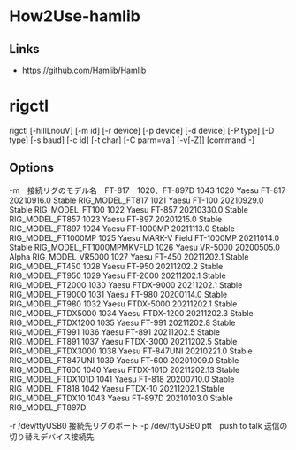 # How2Use-hamlib

## Links
* https://github.com/Hamlib/Hamlib

# rigctl

rigctl [-hiIlLnouV] [-m id] [-r device] [-p device] [-d device]
              [-P type] [-D type] [-s baud] [-c id] [-t char] [-C parm=val]
              [-v[-Z]] [command|-]

## Options
-m　接続リグのモデル名　FT-817　1020、FT-897D 1043
  1020  Yaesu                  FT-817                  20210916.0      Stable      RIG_MODEL_FT817
  1021  Yaesu                  FT-100                  20210929.0      Stable      RIG_MODEL_FT100
  1022  Yaesu                  FT-857                  20210330.0      Stable      RIG_MODEL_FT857
  1023  Yaesu                  FT-897                  20201215.0      Stable      RIG_MODEL_FT897
  1024  Yaesu                  FT-1000MP               20211113.0      Stable      RIG_MODEL_FT1000MP
  1025  Yaesu                  MARK-V Field FT-1000MP  20211014.0      Stable      RIG_MODEL_FT1000MPMKVFLD
  1026  Yaesu                  VR-5000                 20200505.0      Alpha       RIG_MODEL_VR5000
  1027  Yaesu                  FT-450                  20211202.1      Stable      RIG_MODEL_FT450
  1028  Yaesu                  FT-950                  20211202.2      Stable      RIG_MODEL_FT950
  1029  Yaesu                  FT-2000                 20211202.1      Stable      RIG_MODEL_FT2000
  1030  Yaesu                  FTDX-9000               20211202.1      Stable      RIG_MODEL_FT9000
  1031  Yaesu                  FT-980                  20200114.0      Stable      RIG_MODEL_FT980
  1032  Yaesu                  FTDX-5000               20211202.1      Stable      RIG_MODEL_FTDX5000
  1034  Yaesu                  FTDX-1200               20211202.3      Stable      RIG_MODEL_FTDX1200
  1035  Yaesu                  FT-991                  20211202.8      Stable      RIG_MODEL_FT991
  1036  Yaesu                  FT-891                  20211202.5      Stable      RIG_MODEL_FT891
  1037  Yaesu                  FTDX-3000               20211202.5      Stable      RIG_MODEL_FTDX3000
  1038  Yaesu                  FT-847UNI               20210221.0      Stable      RIG_MODEL_FT847UNI
  1039  Yaesu                  FT-600                  20201009.0      Stable      RIG_MODEL_FT600
  1040  Yaesu                  FTDX-101D               20211202.13     Stable      RIG_MODEL_FTDX101D
  1041  Yaesu                  FT-818                  20200710.0      Stable      RIG_MODEL_FT818
  1042  Yaesu                  FTDX-10                 20211202.1      Stable      RIG_MODEL_FTDX10
  1043  Yaesu                  FT-897D                 20210103.0      Stable      RIG_MODEL_FT897D
 
-r /dev/ttyUSB0 接続先リグのポート
-p /dev/ttyUSB0 ptt　push to talk 送信の切り替えデバイス接続先
